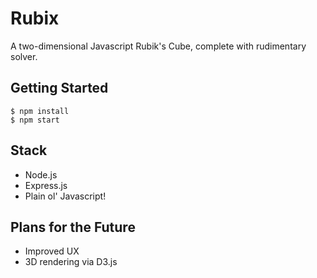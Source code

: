 # Rubix
A two-dimensional Javascript Rubik's Cube, complete with rudimentary solver.

## Getting Started

    $ npm install
    $ npm start

## Stack

 - Node.js
 - Express.js
 - Plain ol' Javascript!

## Plans for the Future
  - Improved UX
  - 3D rendering via D3.js
